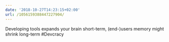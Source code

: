 ```yaml
---
date: '2018-10-27T14:23:15+02:00'
url: /1056159388447227904/
---
```

Developing tools expands your brain short-term, (end-)users memory might shrink long-term #Devcracy
